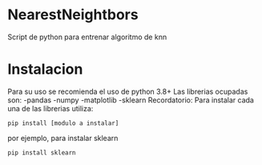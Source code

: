 # NearestNeightbors
Script de python para entrenar algoritmo de knn

# Instalacion
Para su uso se recomienda el uso de python 3.8+
Las librerias ocupadas son:
    -pandas
    -numpy
    -matplotlib
    -sklearn
Recordatorio: Para instalar cada una de las librerias utiliza:
```
pip install [modulo a instalar]
```
por ejemplo, para instalar sklearn

```
pip install sklearn
```